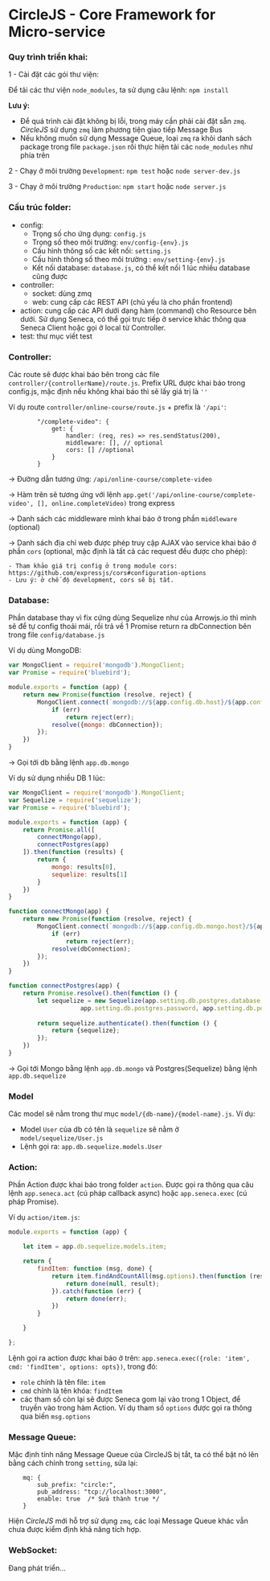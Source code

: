 # CircleJS - Core Framework for Micro-service 

### Quy trình triển khai:
1 - Cài đặt các gói thư viện:

Để tải các thư viện `node_modules`, ta sử dụng câu lệnh: `npm install`

**Lưu ý:** 
- Để quá trình cài đặt không bị lỗi, trong máy cần phải cài đặt sẵn `zmq`. *CircleJS* sử dụng `zmq` làm phương tiện giao tiếp Message Bus
- Nếu không muốn sử dụng Message Queue, loại `zmq` ra khỏi danh sách package trong file `package.json` rồi thực hiện tải các `node_modules` như phía trên

2 - Chạy ở môi trường `Development`:
`npm test` hoặc `node server-dev.js`

3 - Chạy ở môi trường `Production`: `npm start` hoặc `node server.js`

### Cấu trúc folder:
- config: 
    - Trọng số cho ứng dụng: `config.js`
    - Trọng số theo môi trường: `env/config-{env}.js`
    - Cấu hình thông số các kết nối: `setting.js`
    - Cấu hình thông số theo môi trường : `env/setting-{env}.js`
    - Kết nối database: `database.js`, có thể kết nối 1 lúc nhiều database cũng được
- controller:
    - socket: dùng zmq
    - web: cung cấp các REST API (chủ yếu là cho phần frontend)
- action: cung cấp các API dưới dạng hàm (command) cho Resource bên dưới. Sử dụng Seneca, có thể gọi trực tiếp ở service khác thông qua Seneca Client hoặc gọi ở local từ Controller.
- test: thư mục viết test

### Controller:

Các route sẽ được khai báo bên trong các file `controller/{controllerName}/route.js`.
Prefix URL được khai báo trong config.js, mặc định nếu không khai báo thì sẽ lấy giá trị là `''`

Ví dụ route `controller/online-course/route.js` + prefix là `'/api'`:

```
        "/complete-video": {
            get: {
                handler: (req, res) => res.sendStatus(200),
                middleware: [], // optional
                cors: [] //optional
            }
        }
```

-> Đường dẫn tương ứng: `/api/online-course/complete-video`

-> Hàm trên sẽ tương ứng với lệnh `app.get('/api/online-course/complete-video', [], online.completeVideo)` trong express

-> Danh sách các middleware mình khai báo ở trong phần `middleware` (optional)

-> Danh sách địa chỉ web được phép truy cập AJAX vào service khai báo ở phần `cors` (optional, mặc định là tất cả các request đều được cho phép):
    
    - Tham khảo giá trị config ở trong module cors: https://github.com/expressjs/cors#configuration-options
    - Lưu ý: ở chế độ development, cors sẽ bị tắt.


### Database:

Phần database thay vì fix cứng dùng Sequelize như của Arrowjs.io thì mình sẽ để tự config thoải mái, rồi trả về 1 Promise return ra dbConnection bên trong file `config/database.js`

Ví dụ dùng MongoDB:

```javascript
var MongoClient = require('mongodb').MongoClient;
var Promise = require('bluebird');

module.exports = function (app) {
    return new Promise(function (resolve, reject) {
        MongoClient.connect(`mongodb://${app.config.db.host}/${app.config.db.name}`, function (err, dbConnection) {
            if (err)
                return reject(err);
            resolve({mongo: dbConnection});
        });
    })
}
```
-> Gọi tới db bằng lệnh `app.db.mongo`

Ví dụ sử dụng nhiều DB 1 lúc:

```javascript
var MongoClient = require('mongodb').MongoClient;
var Sequelize = require('sequelize');
var Promise = require('bluebird');

module.exports = function (app) {
    return Promise.all([
        connectMongo(app),
        connectPostgres(app)
    ]).then(function (results) {
        return {
            mongo: results[0],
            sequelize: results[1]
        }
    })
}

function connectMongo(app) {
    return new Promise(function (resolve, reject) {
        MongoClient.connect(`mongodb://${app.config.db.mongo.host}/${app.config.db.mongo.name}`, function (err, dbConnection) {
            if (err)
                return reject(err);
            resolve(dbConnection);
        });
    })
}

function connectPostgres(app) {
    return Promise.resolve().then(function () {
        let sequelize = new Sequelize(app.setting.db.postgres.database, app.setting.db.postgres.username,
                    app.setting.db.postgres.password, app.setting.db.postgres);
        
        return sequelize.authenticate().then(function () {
            return {sequelize};
        });
    })
}
```
-> Gọi tới Mongo bằng lệnh `app.db.mongo` và Postgres(Sequelize) bằng lệnh `app.db.sequelize`

### Model
Các model sẽ nằm trong thư mục `model/{db-name}/{model-name}.js`.
Ví dụ: 
- Model `User` của db có tên là `sequelize` sẽ nằm ở `model/sequelize/User.js`
- Lệnh gọi ra: `app.db.sequelize.models.User`

### Action:

Phần Action được khai báo trong folder `action`. Được gọi ra thông qua câu lệnh `app.seneca.act` (cú pháp callback async) hoặc `app.seneca.exec` (cú pháp Promise).

Ví dụ `action/item.js`:

```javascript
module.exports = function (app) {

    let item = app.db.sequelize.models.item;

    return {
        findItem: function (msg, done) {
            return item.findAndCountAll(msg.options).then(function (result) {
                return done(null, result);
            }).catch(function (err) {
                return done(err);
            })
        }

    }

};
```

Lệnh gọi ra action được khai báo ở trên: `app.seneca.exec({role: 'item', cmd: 'findItem', options: opts})`, trong đó:
- `role` chính là tên file: `item`
- `cmd` chính là tên khóa: `findItem`
- các tham số còn lại sẽ được Seneca gom lại vào trong 1 Object, để truyền vào trong hàm Action. Ví dụ tham số `options` được gọi ra thông qua biến `msg.options`

### Message Queue:

Mặc định tính năng Message Queue của CircleJS bị tắt, ta có thể bật nó lên bằng cách chỉnh trong `setting`, sửa lại:
```
    mq: {
        sub_prefix: "circle:",
        pub_address: "tcp://localhost:3000",
        enable: true  /* Sửa thành true */
    }
```

Hiện *CircleJS* mới hỗ trợ sử dụng `zmq`, các loại Message Queue khác vẫn chưa được kiểm định khả năng tích hợp.

### WebSocket:

Đang phát triển...